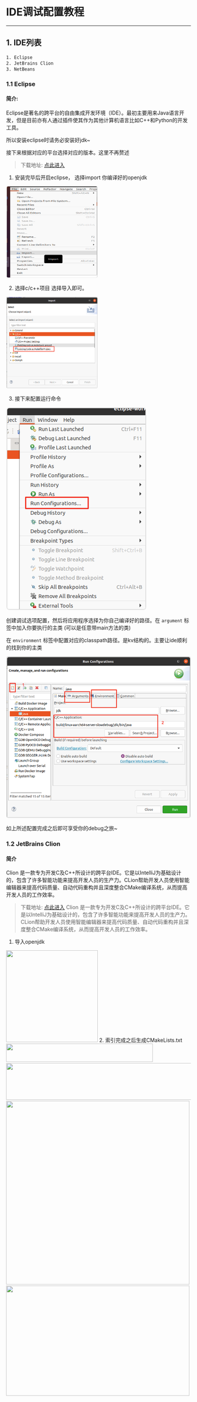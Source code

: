 # IDE调试配置教程
<hr/>

## 1. IDE列表 
    1. Eclipse
    2. JetBrains Clion
    3. NetBeans

### 1.1 Eclipse

#### 简介: 
Eclipse是著名的跨平台的自由集成开发环境（IDE）。最初主要用来Java语言开发，但是目前亦有人通过插件使其作为其他计算机语言比如C++和Python的开发工具。

所以安装eclipse时请务必安装好jdk~

接下来根据对应的平台选择对应的版本。这里不再赘述
> 下载地址: [点此进入](https://www.eclipse.org/downloads/packages/)

1. 安装完毕后开启eclipse， 选择import 你编译好的openjdk
<img src="img/ide_debug_ec_1.png" width="250" height="250">


2. 选择c/c++项目 选择导入即可。
<img src="img/ide_debug_ec_2.png" width="250" height="250">

3. 接下来配置运行命令

![img](img/ide_debug_ec_3.png)

创建调试选项配置，然后将应用程序选择为你自己编译好的路径。在 `argument` 标签中加入你要执行的主类 (可以是任意带main方法的类)

在 `environment` 标签中配置对应的classpath路径。是kv结构的。主要让ide顺利的找到你的主类 

![img](img/ide_debug_ec_4.png)

如上所述配置完成之后即可享受你的debug之旅~

### 1.2 JetBrains Clion

#### 简介

Clion 是一款专为开发C及C++所设计的跨平台IDE。它是以IntelliJ为基础设计的，包含了许多智能功能来提高开发人员的生产力。CLion帮助开发人员使用智能编辑器来提高代码质量、自动代码重构并且深度整合CMake编译系统，从而提高开发人员的工作效率。
> 下载地址: [点此进入](https://www.jetbrains.com/clion/)
Clion 是一款专为开发C及C++所设计的跨平台IDE。它是以IntelliJ为基础设计的，包含了许多智能功能来提高开发人员的生产力。CLion帮助开发人员使用智能编辑器来提高代码质量、自动代码重构并且深度整合CMake编译系统，从而提高开发人员的工作效率。


1. 导入openjdk
<img src="https://user-images.githubusercontent.com/26846402/142371272-10502690-0f85-4b93-a775-6eecb66f1bf4.png" width="250" height="250">
2. 索引完成之后生成CMakeLists.txt
<img src="https://user-images.githubusercontent.com/26846402/142371528-e62a6dc2-5c3d-448b-8a71-bdc9b8be68b5.png" width="400" height="50">
<img src="https://user-images.githubusercontent.com/26846402/142371552-b6545dc3-843f-4ba3-b839-d2d46aeef69f.png" width="700" height="100">
<img src="https://user-images.githubusercontent.com/26846402/142371688-b8bc6cc0-4c06-4216-8e42-c418977436e8.png" width="500" height="500">
<img src="https://user-images.githubusercontent.com/26846402/142372152-83123617-ed9f-4456-b35a-ed87d7962ca0.png" width="500" height="300">

